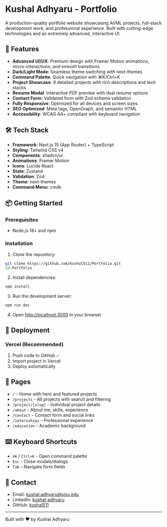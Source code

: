 # Kushal Adhyaru - Portfolio

A production-quality portfolio website showcasing AI/ML projects, full-stack development work, and professional experience. Built with cutting-edge technologies and an extremely advanced, interactive UI.

## 🚀 Features

- **Advanced UI/UX**: Premium design with Framer Motion animations, micro-interactions, and smooth transitions
- **Dark/Light Mode**: Seamless theme switching with next-themes
- **Command Palette**: Quick navigation with ⌘K/Ctrl+K
- **Project Showcase**: 9 detailed projects with rich descriptions and tech stacks
- **Resume Modal**: Interactive PDF preview with dual resume options
- **Contact Form**: Validated form with Zod schema validation
- **Fully Responsive**: Optimized for all devices and screen sizes
- **SEO Optimized**: Meta tags, OpenGraph, and semantic HTML
- **Accessibility**: WCAG AA+ compliant with keyboard navigation

## 🛠️ Tech Stack

- **Framework**: Next.js 15 (App Router) + TypeScript
- **Styling**: Tailwind CSS v4
- **Components**: shadcn/ui
- **Animations**: Framer Motion
- **Icons**: Lucide React
- **State**: Zustand
- **Validation**: Zod
- **Theme**: next-themes
- **Command Menu**: cmdk

## 📦 Getting Started

### Prerequisites

- Node.js 18+ and npm

### Installation

1. Clone the repository:
```bash
git clone https://github.com/kushal511/Portfolio.git
cd Portfolio
```

2. Install dependencies:
```bash
npm install
```

3. Run the development server:
```bash
npm run dev
```

4. Open [http://localhost:3000](http://localhost:3000) in your browser

## 🚢 Deployment

### Vercel (Recommended)

1. Push code to GitHub ✅
2. Import project in Vercel
3. Deploy automatically

## 📱 Pages

- `/` - Home with hero and featured projects
- `/projects` - All projects with search and filtering
- `/project/[slug]` - Individual project details
- `/about` - About me, skills, experience
- `/contact` - Contact form and social links
- `/internships` - Professional experience
- `/education` - Academic background

## ⌨️ Keyboard Shortcuts

- `⌘K` / `Ctrl+K` - Open command palette
- `Esc` - Close modals/dialogs
- `Tab` - Navigate form fields

## 📧 Contact

- Email: kushal.adhyaru@sjsu.edu
- LinkedIn: [kushal-adhyaru](https://www.linkedin.com/in/kushal-adhyaru/)
- GitHub: [kushal511](https://github.com/kushal511)

---

Built with ❤️ by Kushal Adhyaru

